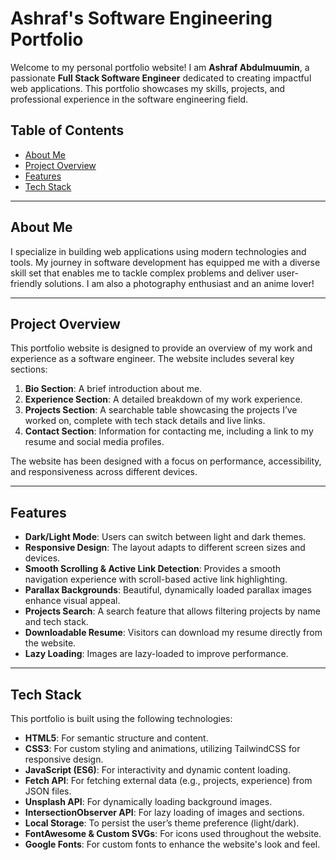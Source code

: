 # Ashraf's Software Engineering Portfolio

Welcome to my personal portfolio website! I am **Ashraf Abdulmuumin**, a passionate **Full Stack Software Engineer** dedicated to creating impactful web applications. This portfolio showcases my skills, projects, and professional experience in the software engineering field.

## Table of Contents
- [About Me](#about-me)
- [Project Overview](#project-overview)
- [Features](#features)
- [Tech Stack](#tech-stack)

---

## About Me

I specialize in building web applications using modern technologies and tools. My journey in software development has equipped me with a diverse skill set that enables me to tackle complex problems and deliver user-friendly solutions. I am also a photography enthusiast and an anime lover!

---

## Project Overview

This portfolio website is designed to provide an overview of my work and experience as a software engineer. The website includes several key sections:

1. **Bio Section**: A brief introduction about me.
2. **Experience Section**: A detailed breakdown of my work experience.
3. **Projects Section**: A searchable table showcasing the projects I’ve worked on, complete with tech stack details and live links.
4. **Contact Section**: Information for contacting me, including a link to my resume and social media profiles.

The website has been designed with a focus on performance, accessibility, and responsiveness across different devices.

---

## Features

- **Dark/Light Mode**: Users can switch between light and dark themes.
- **Responsive Design**: The layout adapts to different screen sizes and devices.
- **Smooth Scrolling & Active Link Detection**: Provides a smooth navigation experience with scroll-based active link highlighting.
- **Parallax Backgrounds**: Beautiful, dynamically loaded parallax images enhance visual appeal.
- **Projects Search**: A search feature that allows filtering projects by name and tech stack.
- **Downloadable Resume**: Visitors can download my resume directly from the website.
- **Lazy Loading**: Images are lazy-loaded to improve performance.

---

## Tech Stack

This portfolio is built using the following technologies:

- **HTML5**: For semantic structure and content.
- **CSS3**: For custom styling and animations, utilizing TailwindCSS for responsive design.
- **JavaScript (ES6)**: For interactivity and dynamic content loading.
- **Fetch API**: For fetching external data (e.g., projects, experience) from JSON files.
- **Unsplash API**: For dynamically loading background images.
- **IntersectionObserver API**: For lazy loading of images and sections.
- **Local Storage**: To persist the user’s theme preference (light/dark).
- **FontAwesome & Custom SVGs**: For icons used throughout the website.
- **Google Fonts**: For custom fonts to enhance the website's look and feel.

